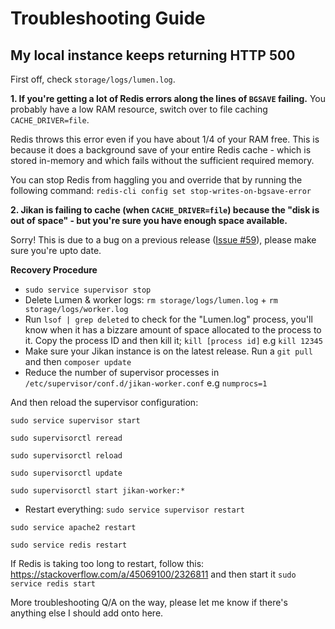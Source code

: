 # Troubleshooting Guide

## My local instance keeps returning HTTP 500

First off, check `storage/logs/lumen.log`.

**1. If you're getting a lot of Redis errors along the lines of `BGSAVE` failing.**
You probably have a low RAM resource, switch over to file caching `CACHE_DRIVER=file`.

Redis throws this error even if you have about 1/4 of your RAM free. This is because it does a background save of your entire Redis cache - which is stored in-memory and which fails without the sufficient required memory.

You can stop Redis from haggling you and override that by running the following command: `redis-cli config set stop-writes-on-bgsave-error`

**2. Jikan is failing to cache (when `CACHE_DRIVER=file`) because the "disk is out of space" - but you're sure you have enough space available.**

Sorry! This is due to a bug on a previous release ([Issue #59](https://github.com/jikan-me/jikan-rest/issues/59)), please make sure you're upto date.

**Recovery Procedure**
- `sudo service supervisor stop`
- Delete Lumen & worker logs: `rm storage/logs/lumen.log` + `rm storage/logs/worker.log`
- Run `lsof | grep deleted` to check for the "Lumen.log" process, you'll know when it has a bizzare amount of space allocated to the process to it. Copy the process ID and then kill it; `kill [process id]` e.g `kill 12345`
- Make sure your Jikan instance is on the latest release. Run a `git pull` and then `composer update`
- Reduce the number of supervisor processes in `/etc/supervisor/conf.d/jikan-worker.conf` e.g `numprocs=1`

And then reload the supervisor configuration:

`sudo service supervisor start`

`sudo supervisorctl reread`

`sudo supervisorctl reload`

`sudo supervisorctl update`

`sudo supervisorctl start jikan-worker:*`

- Restart everything:
`sudo service supervisor restart`

`sudo service apache2 restart`

`sudo service redis restart`

If Redis is taking too long to restart, follow this: https://stackoverflow.com/a/45069100/2326811 and then start it `sudo service redis start`




More troubleshooting Q/A on the way, please let me know if there's anything else I should add onto here.
